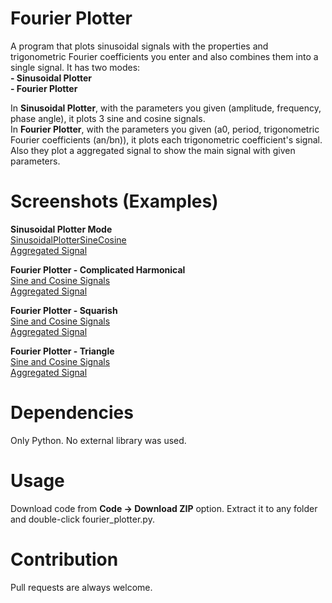 # Fourier Plotter
A program that plots sinusoidal signals with the properties and trigonometric Fourier coefficients you enter and also combines them into a single signal.
It has two modes:<br>
**- Sinusoidal Plotter**<br>
**- Fourier Plotter**

In **Sinusoidal Plotter**, with the parameters you given (amplitude, frequency, phase angle), it plots 3 sine and cosine signals. <br>In **Fourier Plotter**, with the parameters you given (a0, period, trigonometric Fourier coefficients (an/bn)), it plots each trigonometric coefficient's signal.<br>Also they plot a aggregated signal to show the main signal with given parameters.

# Screenshots (Examples)
**Sinusoidal Plotter Mode**<br>
[SinusoidalPlotterSineCosine](https://i.hizliresim.com/d0tkeox.PNG)<br>
[Aggregated Signal](https://i.hizliresim.com/l2y0f19.PNG)

**Fourier Plotter - Complicated Harmonical**<br>
[Sine and Cosine Signals](https://i.hizliresim.com/dc8r18k.PNG)<br>
[Aggregated Signal](https://i.hizliresim.com/3g04pw1.PNG)

**Fourier Plotter - Squarish**<br>
[Sine and Cosine Signals](https://i.hizliresim.com/2gxbqt1.PNG)<br>
[Aggregated Signal](https://i.hizliresim.com/1wl0uzd.PNG)

**Fourier Plotter - Triangle**<br>
[Sine and Cosine Signals](https://i.hizliresim.com/qekllga.PNG)<br>
[Aggregated Signal](https://i.hizliresim.com/2x7f9wk.PNG)

# Dependencies
Only Python. No external library was used.

# Usage
Download code from **Code -> Download ZIP** option. Extract it to any folder and double-click fourier_plotter.py.

# Contribution
Pull requests are always welcome.

